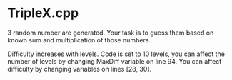 # TripleX.cpp

3 random number are generated. Your task is to guess them based on known sum and multiplication of those numbers. 

Difficulty increases with levels. Code is set to 10 levels, you can affect the number of levels by changing MaxDiff 
variable on line 94. You can affect difficulty by changing variables on lines [28, 30]. 
